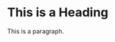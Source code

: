 <!DOCTYPE html>
<html lang="en">
  <body>
    <head>
    <title>Hi! My name is Gabi! I am an embedded software engineer!</title>
  </head>
    <h1>This is a Heading</h1>
    <p>This is a paragraph.</p>
  </body>
   
</html>
